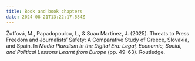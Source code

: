 ```yaml
---
title: Book and book chapters
date: 2024-08-21T13:22:17.584Z
---
```

Žuffová, M., Papadopoulou, L., & Suau Martinez, J. (2025). Threats to Press Freedom and Journalists’ Safety: A Comparative Study of Greece, Slovakia, and Spain. In *Media Pluralism in the Digital Era: Legal, Economic, Social, and Political Lessons Learnt from Europe* (pp. 49–63). Routledge.